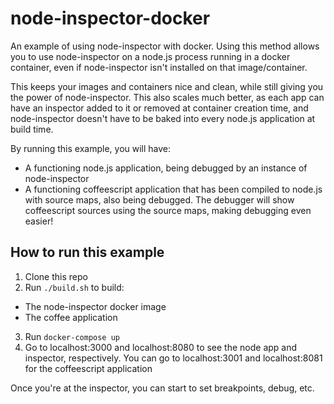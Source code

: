 # node-inspector-docker

An example of using node-inspector with docker. Using this method allows you to use node-inspector on a node.js process running in a docker container, even if node-inspector isn't installed on that image/container.

This keeps your images and containers nice and clean, while still giving you the power of node-inspector. This also scales much better, as each app can have an inspector added to it or removed at container creation time, and node-inspector doesn't have to be baked into every node.js application at build time.

By running this example, you will have:

- A functioning node.js application, being debugged by an instance of node-inspector
- A functioning coffeescript application that has been compiled to node.js with source maps, also being debugged. The debugger will show coffeescript sources using the source maps, making debugging even easier!

## How to run this example

1. Clone this repo
2. Run `./build.sh` to build:
  - The node-inspector docker image
  - The coffee application
3. Run `docker-compose up`
4. Go to localhost:3000 and localhost:8080 to see the node app and inspector, respectively. You can go to localhost:3001 and localhost:8081 for the coffeescript application

Once you're at the inspector, you can start to set breakpoints, debug, etc.